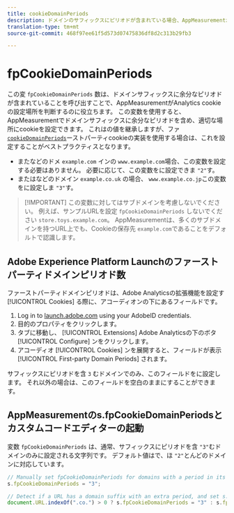 ```yaml
---
title: cookieDomainPeriods
description: ドメインのサフィックスにピリオドが含まれている場合、AppMeasurementがCookieを保存するドメインを理解するのに役立ちます。
translation-type: tm+mt
source-git-commit: 468f97ee61f5d573d07475836df8d2c313b29fb3

---
```



# fpCookieDomainPeriods

この変 `fpCookieDomainPeriods` 数は、ドメインサフィックスに余分なピリオドが含まれていることを呼び出すことで、AppMeasurementがAnalytics cookieの設定場所を判断するのに役立ちます。 この変数を使用すると、AppMeasurementでドメインサフィックスに余分なピリオドを含め、適切な場所にcookieを設定できます。 これはの値を継承しますが、ファ [`cookieDomainPeriods`](cookiedomainperiods.md)ーストパーティcookieの実装を使用する場合は、これを設定することがベストプラクティスとなります。

* またなどのドメ `example.com` インの `www.example.com`場合、この変数を設定する必要はありません。 必要に応じて、この変数をに設定できま `"2"`す。
* またはなどのドメイン `example.co.uk` の場合、 `www.example.co.jp`この変数をに設定しま `"3"`す。

> [!IMPORTANT] この変数に対してはサブドメインを考慮しないでください。 例えば、サンプルURLを設定 `fpCookieDomainPeriods` しないでください `store.toys.example.com`。 AppMeasurementは、多くのサブドメインを持つURL上でも、Cookieの保存先 `example.com`であることをデフォルトで認識します。

## Adobe Experience Platform Launchのファーストパーティドメインピリオド数

ファーストパーティドメインピリオドは、Adobe Analyticsの拡張機能を設定す [!UICONTROL Cookies] る際に、アコーディオンの下にあるフィールドです。

1. Log in to [launch.adobe.com](https://launch.adobe.com) using your AdobeID credentials.
2. 目的のプロパティをクリックします。
3. タブに移動し、 [!UICONTROL Extensions] Adobe Analyticsの下のボタ [!UICONTROL Configure] ンをクリックします。
4. アコーディオ [!UICONTROL Cookies] ンを展開すると、フィールドが表示 [!UICONTROL First-party Domain Periods] されます。

サフィックスにピリオドを含 `3` むドメインでのみ、このフィールドをに設定します。 それ以外の場合は、このフィールドを空白のままにすることができます。

## AppMeasurementのs.fpCookieDomainPeriodsとカスタムコードエディターの起動

変数 `fpCookieDomainPeriods` は、通常、サフィックスにピリオドを含 `"3"`むドメインのみに設定される文字列です。 デフォルト値はで、ほ `"2"`とんどのドメインに対応しています。

```js
// Manually set fpCookieDomainPeriods for domains with a period in its suffix, such as www.example.co.uk
s.fpCookieDomainPeriods = "3";

// Detect if a URL has a domain suffix with an extra period, and set s.fpCookieDomainPeriods automatically
document.URL.indexOf(".co.") > 0 ? s.fpCookieDomainPeriods = "3" : s.fpCookieDomainPeriods = "2";
```
